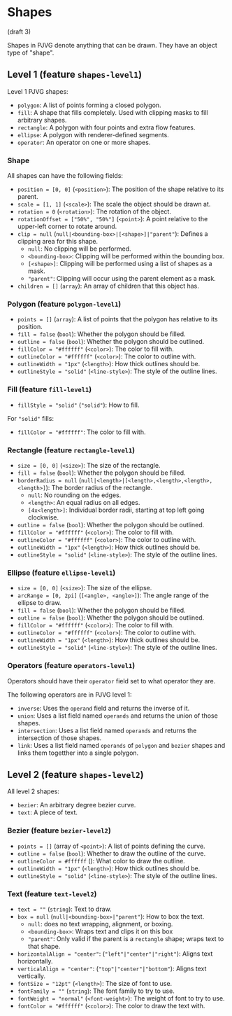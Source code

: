 # Shapes
(draft 3)

Shapes in PJVG denote anything that can be drawn. They have an object type of "shape".

## Level 1 (feature `shapes-level1`)
Level 1 PJVG shapes:
- `polygon`: A list of points forming a closed polygon.
- `fill`: A shape that fills completely. Used with clipping masks to fill arbitrary shapes.
- `rectangle`: A polygon with four points and extra flow features.
- `ellipse`: A polygon with renderer-defined segments.
- `operator`: An operator on one or more shapes.

### Shape
All shapes can have the following fields:
- `position = [0, 0]` (`<position>`): The position of the shape relative to its parent.
- `scale = [1, 1]` (`<scale>`): The scale the object should be drawn at.
- `rotation = 0` (`<rotation>`): The rotation of the object.
- `rotationOffset = ["50%", "50%"]` (`<point>`): A point relative to the upper-left corner to rotate around.
- `clip = null` (`null|<bounding-box>|[<shape>]|"parent"`): Defines a clipping area for this shape.
	- `null`: No clipping will be performed.
	- `<bounding-box>`: Clipping will be performed within the bounding box.
	- `[<shape>]`: Clipping will be performed using a list of shapes as a mask.
	- `"parent"`: Clipping will occur using the parent element as a mask.
- `children = []` (`array`): An array of children that this object has.

### Polygon (feature `polygon-level1`)
- `points = []` (`array`): A list of points that the polygon has relative to its position.
- `fill = false` (`bool`): Whether the polygon should be filled.
- `outline = false` (`bool`): Whether the polygon should be outlined.
- `fillColor = "#ffffff"` (`<color>`): The color to fill with.
- `outlineColor = "#ffffff"` (`<color>`): The color to outline with.
- `outlineWidth = "1px"` (`<length>`): How thick outlines should be.
- `outlineStyle = "solid"` (`<line-style>`): The style of the outline lines.

### Fill (feature `fill-level1`)
- `fillStyle = "solid"` (`"solid"`): How to fill.

For `"solid"` fills:
- `fillColor = "#ffffff"`: The color to fill with.

### Rectangle (feature `rectangle-level1`)
- `size = [0, 0]` (`<size>`): The size of the rectangle.
- `fill = false` (`bool`): Whether the polygon should be filled.
- `borderRadius = null` (`null|<length>|[<length>,<length>,<length>,<length>]`): The border radius of the rectangle.
	- `null`: No rounding on the edges.
	- `<length>`: An equal radius on all edges.
	- `[4x<length>]`: Individual border radii, starting at top left going clockwise.
- `outline = false` (`bool`): Whether the polygon should be outlined.
- `fillColor = "#ffffff"` (`<color>`): The color to fill with.
- `outlineColor = "#ffffff"` (`<color>`): The color to outline with.
- `outlineWidth = "1px"` (`<length>`): How thick outlines should be.
- `outlineStyle = "solid"` (`<line-style>`): The style of the outline lines.

### Ellipse (feature `ellipse-level1`)
- `size = [0, 0]` (`<size>`): The size of the ellipse.
- `arcRange = [0, 2pi]` (`[<angle>, <angle>]`): The angle range of the ellipse to draw.
- `fill = false` (`bool`): Whether the polygon should be filled.
- `outline = false` (`bool`): Whether the polygon should be outlined.
- `fillColor = "#ffffff"` (`<color>`): The color to fill with.
- `outlineColor = "#ffffff"` (`<color>`): The color to outline with.
- `outlineWidth = "1px"` (`<length>`): How thick outlines should be.
- `outlineStyle = "solid"` (`<line-style>`): The style of the outline lines.

### Operators (feature `operators-level1`)
Operators should have their `operator` field set to what operator they are.

The following operators are in PJVG level 1:
- `inverse`: Uses the `operand` field and returns the inverse of it.
- `union`: Uses a list field named `operands` and returns the union of those shapes.
- `intersection`: Uses a list field named `operands` and returns the intersection of those shapes.
- `link`: Uses a list field named `operands` of `polygon` and `bezier` shapes and links them togetther into a single polygon.

## Level 2 (feature `shapes-level2`)
All level 2 shapes:
- `bezier`: An arbitrary degree bezier curve.
- `text`: A piece of text.

### Bezier (feature `bezier-level2`)
- `points = []` (array of `<point>`): A list of points defining the curve.
- `outline = false` (`bool`): Whether to draw the outline of the curve.
- `outlineColor = #ffffff` (<color>): What color to draw the outline.
- `outlineWidth = "1px"` (`<length>`): How thick outlines should be.
- `outlineStyle = "solid"` (`<line-style>`): The style of the outline lines.

### Text (feature `text-level2`)
- `text = ""` (`string`): Text to draw.
- `box = null` (`null|<bounding-box>|"parent"`): How to box the text.
	- `null`: does no text wrapping, alignment, or boxing.
	- `<bounding-box>`: Wraps text and clips it on this box
	- `"parent"`: Only valid if the parent is a `rectangle` shape; wraps text to that shape.
- `horizontalAlign = "center"`: (`"left"|"center"|"right"`): Aligns text horizontally.
- `verticalAlign = "center"`: (`"top"|"center"|"bottom"`): Aligns text vertically.
- `fontSize = "12pt"` (`<length>`): The size of font to use.
- `fontFamily = ""` (`string`): The font family to try to use.
- `fontWeight = "normal"` (`<font-weight>`): The weight of font to try to use.
- `fontColor = "#ffffff"` (`<color>`): The color to draw the text with.